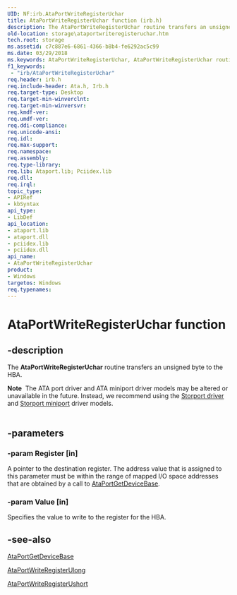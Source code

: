 ```yaml
---
UID: NF:irb.AtaPortWriteRegisterUchar
title: AtaPortWriteRegisterUchar function (irb.h)
description: The AtaPortWriteRegisterUchar routine transfers an unsigned byte to the HBA.Note  The ATA port driver and ATA miniport driver models may be altered or unavailable in the future.
old-location: storage\ataportwriteregisteruchar.htm
tech.root: storage
ms.assetid: c7c887e6-6861-4366-b8b4-fe6292ac5c99
ms.date: 03/29/2018
ms.keywords: AtaPortWriteRegisterUchar, AtaPortWriteRegisterUchar routine [Storage Devices], atartns_14d5eb64-a6b7-4eb4-94f6-0bd0952d2263.xml, irb/AtaPortWriteRegisterUchar, storage.ataportwriteregisteruchar
f1_keywords:
 - "irb/AtaPortWriteRegisterUchar"
req.header: irb.h
req.include-header: Ata.h, Irb.h
req.target-type: Desktop
req.target-min-winverclnt: 
req.target-min-winversvr: 
req.kmdf-ver: 
req.umdf-ver: 
req.ddi-compliance: 
req.unicode-ansi: 
req.idl: 
req.max-support: 
req.namespace: 
req.assembly: 
req.type-library: 
req.lib: Ataport.lib; Pciidex.lib
req.dll: 
req.irql: 
topic_type:
- APIRef
- kbSyntax
api_type:
- LibDef
api_location:
- ataport.lib
- ataport.dll
- pciidex.lib
- pciidex.dll
api_name:
- AtaPortWriteRegisterUchar
product:
- Windows
targetos: Windows
req.typenames: 
---
```


# AtaPortWriteRegisterUchar function


## -description


The <b>AtaPortWriteRegisterUchar</b> routine transfers an unsigned byte to the HBA.
<div class="alert"><b>Note</b>  The ATA port driver and ATA miniport driver models may be altered or unavailable in the future. Instead, we recommend using the <a href="https://docs.microsoft.com/windows-hardware/drivers/storage/storport-driver">Storport driver</a> and <a href="https://docs.microsoft.com/windows-hardware/drivers/storage/storport-miniport-drivers">Storport miniport</a> driver models.</div><div> </div>

## -parameters




### -param Register [in]

A pointer to the destination register. The address value that is assigned to this parameter must be within the range of mapped I/O space addresses that are obtained by a call to <a href="https://docs.microsoft.com/windows-hardware/drivers/ddi/irb/nf-irb-ataportgetdevicebase">AtaPortGetDeviceBase</a>.


### -param Value [in]

Specifies the value to write to the register for the HBA.


## -see-also




<a href="https://docs.microsoft.com/windows-hardware/drivers/ddi/irb/nf-irb-ataportgetdevicebase">AtaPortGetDeviceBase</a>



<a href="https://docs.microsoft.com/windows-hardware/drivers/ddi/irb/nf-irb-ataportwriteregisterulong">AtaPortWriteRegisterUlong</a>



<a href="https://docs.microsoft.com/windows-hardware/drivers/ddi/irb/nf-irb-ataportwriteregisterushort">AtaPortWriteRegisterUshort</a>
 

 

